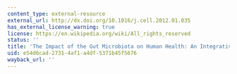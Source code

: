 ```yaml
---
content_type: external-resource
external_url: http://dx.doi.org/10.1016/j.cell.2012.01.035
has_external_license_warning: true
license: https://en.wikipedia.org/wiki/All_rights_reserved
status: ''
title: 'The Impact of the Gut Microbiota on Human Health: An Integrative View'
uid: e54d6cad-2731-4af1-a4df-5371b45f5676
wayback_url: ''
---
```

